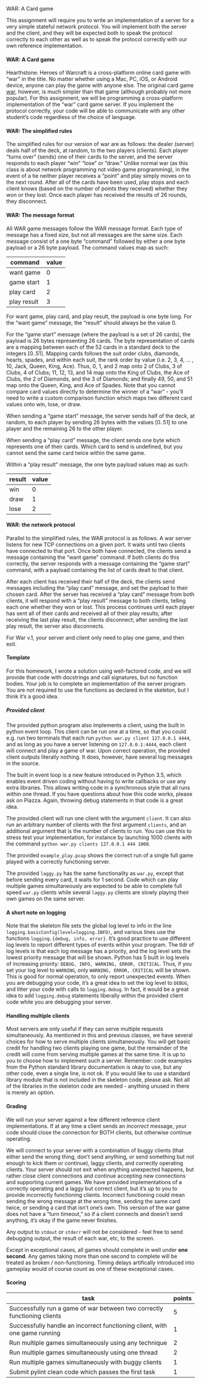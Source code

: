 WAR: A Card game


This assignment will require you to write an implementation of a server for a very simple stateful network protocol. You will implement both the server and the client, and they will be expected both to speak the protocol correctly to each other as well as to speak the protocol correctly with our own reference implementation.

#### WAR: A Card game

Hearthstone: Heroes of Warcraft is a cross-platform online card game with “war” in the title. No matter whether using a Mac, PC, iOS, or Android device, anyone can play the game with anyone else. The original card game [war](https://en.wikipedia.org/wiki/War_(card_game)), however, is much simpler than that game (although probably not more popular). For this assignment, we will be programming a cross-platform implementation of the “war” card game server. If you implement the protocol correctly, your code will be able to communicate with any other student’s code regardless of the choice of language.

#### WAR: The simplified rules

The simplified rules for our version of war are as follows: the dealer (server) deals half of the deck, at random, to the two players (clients). Each player “turns over” (sends) one of their cards to the server, and the server responds to each player “win” “lose” or “draw.” Unlike normal war (as this class is about network programming not video game programming), in the event of a tie neither player receives a “point” and play simply moves on to the next round. After all of the cards have been used, play stops and each client knows (based on the number of points they received) whether they won or they lost. Once each player has received the results of 26 rounds, they disconnect.

#### WAR: The message format

All WAR game messages follow the WAR message format. Each type of message has a fixed size, but not all messages are the same size. Each message consist of a one byte “command” followed by either a one byte payload or a 26 byte payload. The command values map as such:

<table class="table table-striped">

<thead>

<tr>

<th>command</th>

<th>value</th>

</tr>

</thead>

<tbody>

<tr>

<td>want game</td>

<td>0</td>

</tr>

<tr>

<td>game start</td>

<td>1</td>

</tr>

<tr>

<td>play card</td>

<td>2</td>

</tr>

<tr>

<td>play result</td>

<td>3</td>

</tr>

</tbody>

</table>

For want game, play card, and play result, the payload is one byte long. For the “want game” message, the “result” should always be the value 0.

For the “game start” message (where the payload is a set of 26 cards), the payload is 26 bytes representing 26 cards. The byte representation of cards are a mapping between each of the 52 cards in a standard deck to the integers [0..51]. Mapping cards follows the suit order clubs, diamonds, hearts, spades, and within each suit, the rank order by value (i.e. 2, 3, 4, … , 10, Jack, Queen, King, Ace). Thus, 0, 1, and 2 map onto 2 of Clubs, 3 of Clubs, 4 of Clubs; 11, 12, 13, and 14 map onto the King of Clubs, the Ace of Clubs, the 2 of Diamonds, and the 3 of Diamonds; and finally 49, 50, and 51 map onto the Queen, King, and Ace of Spades. Note that you cannot compare card values directly to determine the winner of a “war” - you’ll need to write a custom comparison function which maps two different card values onto win, lose, or draw.

When sending a “game start” message, the server sends half of the deck, at random, to each player by sending 26 bytes with the values [0..51] to one player and the remaining 26 to the other player.

When sending a “play card” message, the client sends one byte which represents one of their cards. Which card to send is undefined, but you cannot send the same card twice within the same game.

Within a “play result” message, the one byte payload values map as such:

<table class="table table-striped">

<thead>

<tr>

<th>result</th>

<th>value</th>

</tr>

</thead>

<tbody>

<tr>

<td>win</td>

<td>0</td>

</tr>

<tr>

<td>draw</td>

<td>1</td>

</tr>

<tr>

<td>lose</td>

<td>2</td>

</tr>

</tbody>

</table>

#### WAR: the network protocol

Parallel to the simplified rules, the WAR protocol is as follows. A war server listens for new TCP connections on a given port. It waits until two clients have connected to that port. Once both have connected, the clients send a message containing the “want game” command. If both clients do this correctly, the server responds with a message containing the “game start” command, with a payload containing the list of cards dealt to that client.

After each client has received their half of the deck, the clients send messages including the “play card” message, and set the payload to their chosen card. After the server has received a “play card” message from both clients, it will respond with a “play result” message to both clients, telling each one whether they won or lost. This process continues until each player has sent all of their cards and received all of their play results; after receiving the last play result, the clients disconnect; after sending the last play result, the server also disconnects.

For War v.1, your server and client only need to play one game, and then exit.

#### Template

For this homework, I wrote a solution using well-factored code, and we will provide that code with docstrings and call signatures, but no function bodies. Your job is to complete an implementation of the server program. You are not required to use the functions as declared in the skeleton, but I think it’s a good idea.

##### Provided client

The provided python program also implements a client, using the built in python event loop. This client can be run one at a time, so that you could e.g. run two terminals that each run `python war.py client 127.0.0.1 4444`, and as long as you have a server listening on `127.0.0.1:4444`, each client will connect and play a game of war. Upon correct operation, the provided client outputs literally nothing. It does, however, have several log messages in the source.

The built in event loop is a new feature introduced in Python 3.5, which enables event driven coding without having to write callbacks or use any extra libraries. This allows writing code in a synchronous style that all runs within one thread. If you have questions about how this code works, please ask on Piazza. Again, throwing debug statements in that code is a great idea.

The provided client will run one client with the argument `client`. It can also run an arbitrary number of clients with the first argument `clients`, and an additional argument that is the number of clients to run. You can use this to stress test your implementation, for instance by launching 1000 clients with the command `python war.py clients 127.0.0.1 444 1000`.

The provided `example_play.pcap` shows the correct run of a single full game played with a correctly functioning server.

The provided `laggy.py` has the same functionality as `war.py`, except that before sending every card, it waits for 1 second. Code which can play multiple games simultaneously are expected to be able to complete full speed `war.py` clients while several `laggy.py` clients are slowly playing their own games on the same server.

#### A short note on logging

Note that the skeleton file sets the global log level to info in the line `logging.basicConfig(level=logging.INFO)`, and various lines use the functions `logging.{debug, info, error}`. It’s good practice to use different log levels to report different types of events within your program. The tldr of log levels is that each log message has a priority, and the log level sets the lowest priority message that will be shown. Python has 5 built in log levels of increasing priority: `DEBUG, INFO, WARNING, ERROR, CRITICAL`. Thus, if you set your log level to `WARNING`, only `WARNING, ERROR, CRITICAL` will be shown. This is good for normal operation, to only report unexpected events. When you are debugging your code, it’s a great idea to set the log level to `DEBUG`, and litter your code with calls to `logging.debug`. In fact, it would be a great idea to add `logging.debug` statements liberally within the provided client code while you are debugging your server.

#### Handling multiple clients

Most servers are only useful if they can serve multiple requests simultaneously. As mentioned in this and previous classes, we have several choices for how to serve multiple clients simultaneously. You will get basic credit for handling two clients playing one game, but the remainder of the credit will come from serving multiple games at the same time. It is up to you to choose how to implement such a server. Remember: code examples from the Python standard library documentation is okay to use, but any other code, even a single line, is not ok. If you would like to use a standard library module that is not included in the skeleton code, please ask. Not all of the libraries in the skeleton code are needed - anything unused in there is merely an option.

#### Grading

We will run your server against a few different reference client implementations. If at any time a client sends an _incorrect_ message, your code should close the connection for BOTH clients, but otherwise continue operating.

We will connect to your server with a combination of buggy clients (that either send the wrong thing, don’t send anything, or send something but not enough to kick them or continue), laggy clients, and correctly operating clients. Your server should not exit when anything unexpected happens, but rather close client connections and continue accepting new connections and supporting current games. We have provided implementations of a correctly operating and a laggy but correct client, but it’s up to you to provide incorrectly functioning clients. Incorrect functioning could mean sending the wrong message at the wrong time, sending the same card twice, or sending a card that isn’t one’s own. This version of the war game does not have a “turn timeout,” so if a client connects and doesn’t send anything, it’s okay if the game never finishes.

Any output to `stdout` or `stderr` will not be considered - feel free to send debugging output, the result of each war, etc, to the screen.

Except in exceptional cases, all games should complete in well under **one second**. Any games taking more than one second to complete will be treated as broken / non-functioning. Timing delays artifically introduced into gameplay would of course count as one of these exceptional cases.

#### Scoring

<table class="table table-striped">

<thead>

<tr>

<th>task</th>

<th>points</th>

</tr>

</thead>

<tbody>

<tr>

<td>Successfully run a game of war between two correctly functioning clients</td>

<td>5</td>

</tr>

<tr>

<td>Successfully handle an incorrect functioning client, with one game running</td>

<td>1</td>

</tr>

<tr>

<td>Run multiple games simultaneously using any technique</td>

<td>2</td>

</tr>

<tr>

<td>Run multiple games simultaneously using one thread</td>

<td>2</td>

</tr>

<tr>

<td>Run multiple games simultaneously with buggy clients</td>

<td>1</td>

</tr>

<tr>

<td>Submit pylint clean code which passes the first task</td>

<td>1</td>

</tr>

</tbody>

</table>









